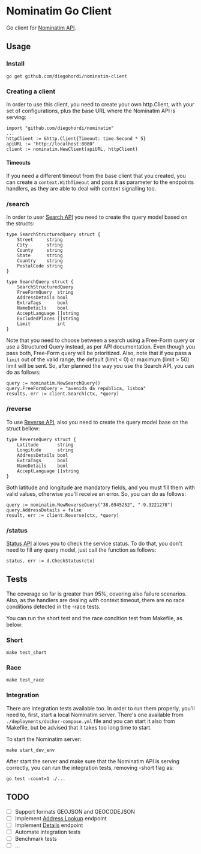 # Nominatim Go Client

Go client for [Nominatim API](https://nominatim.org/).

## Usage

### Install

`go get github.com/diegohordi/nominatim-client`

### Creating a client

In order to use this client, you need to create your own http.Client, with your set of configurations, plus the base URL
where the Nominatim API is serving:

```
import "github.com/diegohordi/nominatim"
...
httpClient := &http.Client{Timeout: time.Second * 5}
apiURL := "http://localhost:8080"
client := nominatim.NewClient(apiURL, httpClient)
```

#### Timeouts

If you need a different timeout from the base client that you created, you can create a `context.WithTimeout` and pass
it as parameter to the endpoints handlers, as they are able to deal with context signalling too.

### /search

In order to user [Search API](https://nominatim.org/release-docs/latest/api/Search/) you need to create the query model
based on the structs:

```
type SearchStructuredQuery struct {
	Street     string
	City       string
	County     string
	State      string
	Country    string
	PostalCode string
}

type SearchQuery struct {
	SearchStructuredQuery
	FreeFormQuery  string
	AddressDetails bool
	ExtraTags      bool
	NameDetails    bool
	AcceptLanguage []string
	ExcludedPlaces []string
	Limit          int
}
```

Note that you need to choose between a search using a Free-Form query or use a Structured Query instead, as per API
documentation. Even though you pass both, Free-Form query will be prioritized. Also, note that if you pass a `limit` out 
of the valid range, the default (limit < 0) or maximum (limit > 50) limit will be sent. So, after planned the way you
use the Search API, you can do as follows:

```
query := nominatim.NewSearchQuery()
query.FreeFormQuery = "avenida da república, lisboa"
results, err := client.Search(ctx, *query)
```

### /reverse

To use [Reverse API](https://nominatim.org/release-docs/latest/api/Reverse/), also you need to create the query model 
base on the struct bellow:

```
type ReverseQuery struct {
	Latitude       string
	Longitude      string
	AddressDetails bool
	ExtraTags      bool
	NameDetails    bool
	AcceptLanguage []string
}
```

Both latitude and longitude are mandatory fields, and you must fill them with valid values, otherwise you'll 
receive an error. So, you can do as follows: 

```
query := nominatim.NewReverseQuery("38.6945252", "-9.3221278")
query.AddressDetails = false
result, err := client.Reverse(ctx, *query)
```

### /status

[Status API](https://nominatim.org/release-docs/latest/api/Status/) allows you to check the service status. To do that,
you don't need to fill any query model, just call the function as follows:

```
status, err := d.CheckStatus(ctx)
```

## Tests

The coverage so far is greater than 95%, covering also failure scenarios. Also, as the handlers are dealing with context
timeout, there are no race conditions detected in the -race tests.

You can run the short test and the race condition test from Makefile, as below:

### Short
`make test_short`

### Race
`make test_race`

### Integration

There are integration tests available too. In order to run them properly, you'll need to, first, start a local Nominatim
server. There's one available from `./deployments/docker-compose.yml` file and you can start it also from Makefile, but
be advised that it takes too long time to start.

To start the Nominatim server:

`make start_dev_env`

After start the server and make sure that the Nominatim API is serving correctly, you can run the integration tests,
removing -short flag as:

`go test -count=1 ./...`

## TODO

- [ ] Support formats GEOJSON and GEOCODEJSON
- [ ] Implement [Address Lookup](https://nominatim.org/release-docs/latest/api/Lookup/) endpoint
- [ ] Implement [Details](https://nominatim.org/release-docs/latest/api/Details/) endpoint
- [ ] Automate integration tests
- [ ] Benchmark tests
- [ ] ...
